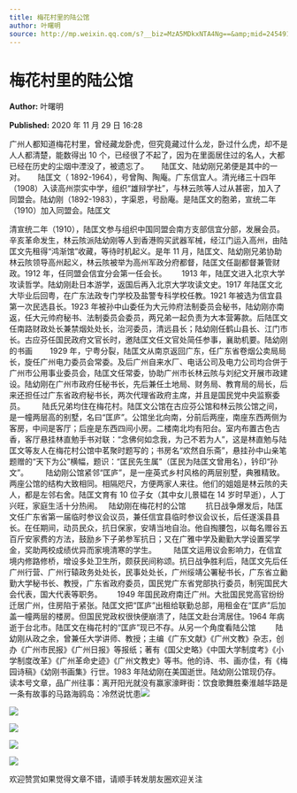 ```yaml
---
title: 梅花村里的陆公馆
author: 叶曙明
source: http://mp.weixin.qq.com/s?__biz=MzA5MDkxNTA4Ng==&amp;mid=2454910376&amp;idx=1&amp;sn=2d1e99174b7e840b2a72beffbd98afd8&amp;chksm=87a23dc9b0d5b4df6fc56c1b947fd3d8736586801ec287c39b7fee9473077c7b318ca56f3fa1&poc_token=HJ_Do2ejHyO-wNZGG8Q1S8FdPgy1YBBEob-nUEme
---
```


# 梅花村里的陆公馆

**Author:** 叶曙明

**Published:** 2020 年 11 月 29 日 16:28

广州人都知道梅花村里，曾经藏龙卧虎，但究竟藏过什么龙，卧过什么虎，却不是人人都清楚，能数得出 10 个，已经很了不起了，因为在里面居住过的名人，大都已经在历史的尘烟中湮没了，被遗忘了。      陆匡文、陆幼刚兄弟便是其中的一对。      陆匡文（ 1892-1964），号曾陶、陶庵。广东信宜人。清光绪三十四年（1908）入读高州崇实中学，组织“雄辩学社”，与林云陔等人过从甚密，加入了同盟会。陆幼刚（1892-1983），字渠恩，号励庵。是陆匡文的胞弟，宣统二年（1910）加入同盟会。陆匡文

清宣统二年（1910），陆匡文参与组织中国同盟会南方支部信宜分部，发展会员。辛亥革命发生，林云陔派陆幼刚等人到香港购买武器军械，经江门运入高州，由陆匡文先租得“鸿渐馆”收藏，等待时机起义。是年 11 月，陆匡文、陆幼刚兄弟协助林云陔领导高州起义，林云陔被举为高州军政分府都督，陆匡文任副都督兼管财政。1912 年，任同盟会信宜分会第一任会长。       1913 年，陆匡文进入北京大学攻读哲学。陆幼刚赴日本游学，返国后再入北京大学攻读文史。1917 年陆匡文北大毕业后回粤，在广东法政专门学校及盐警专科学校任教。1921 年被选为信宜县第一次民选县长。1923 年被孙中山委任为大元帅府法制委员会秘书，陆幼刚亦南返，任大元帅府秘书、法制委员会委员，两兄弟一起负责为大本营筹款。后陆匡文任南路财政处长兼禁烟处处长，治河委员，清远县长；陆幼刚任鹤山县长、江门市长。古应芬任国民政府文官长时，邀陆匡文任文官处简任参事，襄助机要。陆幼刚的书画        1929 年，宁粤分裂，陆匡文从南京返回广东，任广东省卷烟公卖局局长，旋任广州电力委员会常委。及后广州自来水厂、电话公司及电力公司均合併于广州市公用事业委员会，陆匡文任常委，协助广州市长林云陔与刘纪文开展市政建设。陆幼刚在广州市政府任秘书长，先后兼任土地局、财务局、教育局的局长，后来还担任过广东省政府秘书长，两次代理省政府主席，并且是国民党中央监察委员。        陆氏兄弟均住在梅花村。陆匡文公馆在古应芬公馆和林云陔公馆之间，是一幢两层高的别墅，名曰“匡庐”。公馆坐北向南，分前后两座，南座东西两侧为客房，中间是客厅；后座是东西四间小房。二楼南北均有阳台。室内布置古色古香，客厅悬挂林直勉手书对联：“念佛何如念我，为己不若为人”，这是林直勉与陆匡文等友人在梅花村公馆中茗聚时题写的；书房名“欢然自乐斋”，悬挂孙中山亲笔题赠的“天下为公”横幅，题识：“匡民先生属”（匡民为陆匡文曾用名），钤印“孙文”。        陆幼刚公馆紧邻“匡庐”，是一座英式乡村风格的两层别墅，典雅精致。两座公馆的结构大致相同。相隔咫尺，方便两家人来往。他们的姐姐是林云陔的夫人，都是左邻右舍。陆匡文育有 10 位子女（其中女儿景韫在 14 岁时早逝），人丁兴旺，家庭生活十分热闹。   陆幼刚在梅花村的公馆         抗日战争爆发后，陆匡文任广东省第一届临时参议会议员，兼任信宜县临时参议会议长，后任遂溪县县长。在任期间，动员民众，抗日保家，安靖当地自治。他自掏腰包，以每名赠谷五百斤安家费的方法，鼓励乡下子弟参军抗日；又在广雅中学及勷勤大学设置奖学金，奖助两校成绩优异而家境清寒的学生。        陆匡文运用议会影响力，在信宜境内修路修桥，增设多处卫生所，颇获民间称颂。抗日战争胜利后，陆匡文先后任广州行营、广州行辕政务处处长，民事处处长，广州绥靖公署秘书长，广东省立勷勤大学秘书长、教授，广东省政府委员，国民党广东省党部执行委员，制宪国民大会代表，国大代表等职务。       1949 年国民政府南迁广州。大批国民党高官纷纷迁居广州，住房陷于紧张。陆匡文把“匡庐”出租给联勤总部，用租金在“匡庐”后加盖一幢两层的楼房。但国民党政权很快便崩溃了，陆匡文赴台湾居住。1964 年病逝于台北市。陆匡文在梅花村的“匡庐”现已不存。从另一个角度看陆公馆         陆幼刚从政之余，曾兼任大学讲师、教授；主编《广东文献》《广州文教》杂志，创办《广州市民报》《广州日报》等报纸；著有《国父史略》《中国大学制度考》《小学制度改革》《广州革命史迹》《广州文教史》等书。他的诗、书、画亦佳，有《梅园诗稿》《幼刚书画集》行世。1983 年陆幼刚在美国逝世。陆幼刚公馆现仍存。读本号文章，品广州往事：离开阳光就没有赢家濠畔街：饮食歌舞胜秦淮越华路是一条有故事的马路海鸥岛：冷然说忧患![](https://mmbiz.qpic.cn/mmbiz_jpg/PJWG74pLsMbVhThUHAM7JXM6fdTCkHYzGEaItTHQeXvx1Fn7iaZia8vO2SHT2RdVMdCqLyJQkKiazPsvtcTWaKpug/640)

![](https://mmbiz.qpic.cn/mmbiz_png/Ljib4So7yuWiaicjhsFYHfjrk7s2WV8doWj2K4mKHIONNKU5NBHdsmnAFo9tugUAibrlqO22sZuWuseGESzI5ibLAzg/640?wx_fmt=png)

![](https://mmbiz.qpic.cn/mmbiz_jpg/PJWG74pLsMbVhThUHAM7JXM6fdTCkHYzWw0BUDPVaWOVlDDRqBeA2lGiaC2m0m4r1VllemEROdDjkntU4MttMBA/640)

![](https://mmbiz.qpic.cn/mmbiz_jpg/PJWG74pLsMbVhThUHAM7JXM6fdTCkHYzrPjzwKKbepicYibzW3hOn9SibnrJ3jNdUS5bojhqOhmxcpCcof5k6JCNQ/640)

![](https://mmbiz.qpic.cn/mmbiz_jpg/PJWG74pLsMbVhThUHAM7JXM6fdTCkHYzuhZTMewlYaicJ8z6esOCticItgWVuvWf9ct5QayvgyKGnpaN2pmkwlSg/640)

欢迎赞赏如果觉得文章不错，请顺手转发朋友圈欢迎关注
